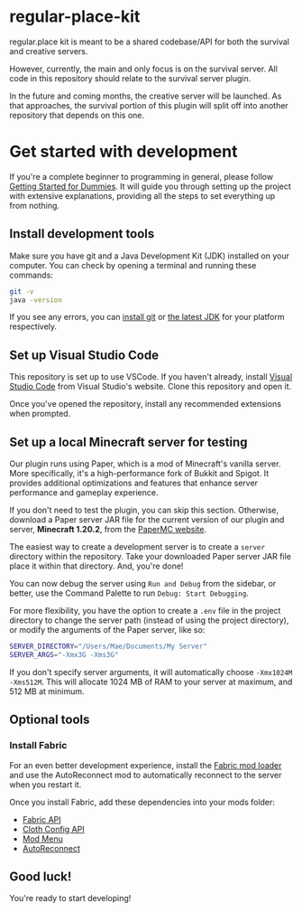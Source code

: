 # regular-place-kit

regular.place kit is meant to be a shared codebase/API for both the survival and creative servers.

However, currently, the main and only focus is on the survival server. All code in this repository should relate to the survival server plugin.

In the future and coming months, the creative server will be launched. As that approaches, the survival portion of this plugin will split off into another repository that depends on this one.

# Get started with development

If you're a complete beginner to programming in general, please follow [Getting Started for Dummies](NOOB.md). It will guide you through setting up the project with extensive explanations, providing all the steps to set everything up from nothing.

## Install development tools

Make sure you have git and a Java Development Kit (JDK) installed on your computer. You can check by opening a terminal and running these commands:
```sh
git -v
java -version
```
If you see any errors, you can [install git](https://www.git-scm.com/downloads) or [the latest JDK](https://www.oracle.com/java/technologies/downloads/) for your platform respectively.

## Set up Visual Studio Code

This repository is set up to use VSCode. If you haven't already, install [Visual Studio Code](https://code.visualstudio.com/) from Visual Studio's website. Clone this repository and open it.

Once you've opened the repository, install any recommended extensions when prompted.

## Set up a local Minecraft server for testing

Our plugin runs using Paper, which is a mod of Minecraft's vanilla server. More specifically, it's a high-performance fork of Bukkit and Spigot. It provides additional optimizations and features that enhance server performance and gameplay experience.

If you don't need to test the plugin, you can skip this section. Otherwise, download a Paper server JAR file for the current version of our plugin and server, **Minecraft <!--mcversion-->1.20.2<!--mcversion-->**, from the [PaperMC website](https://papermc.io/downloads/all).

The easiest way to create a development server is to create a `server` directory within the repository. Take your downloaded Paper server JAR file place it within that directory. And, you're done!

You can now debug the server using `Run and Debug` from the sidebar, or better, use the Command Palette to run `Debug: Start Debugging`.

For more flexibility, you have the option to create a `.env` file in the project directory to change the server path (instead of using the project directory), or modify the arguments of the Paper server, like so:

```sh
SERVER_DIRECTORY="/Users/Mae/Documents/My Server"
SERVER_ARGS="-Xmx3G -Xms3G"
```

If you don't specify server arguments, it will automatically choose `-Xmx1024M -Xms512M`. This will allocate 1024 MB of RAM to your server at maximum, and 512 MB at minimum.

## Optional tools

### Install Fabric

For an even better development experience, install the [Fabric mod loader](https://fabricmc.net/use/installer/) and use the AutoReconnect mod to automatically reconnect to the server when you restart it.

Once you install Fabric, add these dependencies into your mods folder:

- [Fabric API](https://modrinth.com/mod/fabric-api/versions)
- [Cloth Config API](https://modrinth.com/mod/cloth-config/versions)
- [Mod Menu](https://modrinth.com/mod/modmenu/versions)
- [AutoReconnect](https://modrinth.com/mod/autoreconnect/versions)

## Good luck!

You're ready to start developing!
